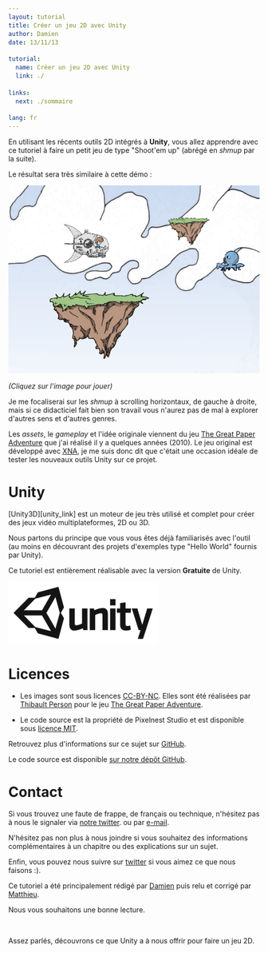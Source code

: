 ```yaml
---
layout: tutorial
title: Créer un jeu 2D avec Unity
author: Damien
date: 13/11/13

tutorial:
  name: Créer un jeu 2D avec Unity
  link: ./

links:
  next: ./sommaire

lang: fr
---
```


En utilisant les récents outils 2D intégrés à **Unity**, vous allez apprendre avec ce tutoriel à faire un petit jeu de type "Shoot'em up" (abrégé en _shmup_ par la suite).

Le résultat sera très similaire à cette démo :

[ ![Résultat en démo][result] ][demo_link]

_(Cliquez sur l'image pour jouer)_

Je me focaliserai sur les _shmup_ à scrolling horizontaux, de gauche à droite, mais si ce didacticiel fait bien son travail vous n'aurez pas de mal à explorer d'autres sens et d'autres genres.

Les _assets_, le _gameplay_ et l'idée originale viennent du jeu [The Great Paper Adventure][tgpa_link] que j'ai réalisé il y a quelques années (2010). Le jeu original est développé avec [XNA][xna_link], je me suis donc dit que c'était une occasion idéale de tester les nouveaux outils Unity sur ce projet.

# Unity

[Unity3D][unity_link] est un moteur de jeu très utilisé et complet pour créer des jeux vidéo multiplateformes, 2D ou 3D.

Nous partons du principe que vous vous êtes déjà familiarisés avec l'outil (au moins en découvrant des projets d'exemples type "Hello World" fournis par Unity).

Ce tutoriel est entièrement réalisable avec la version **Gratuite** de Unity.

[ ![Unity][unity_logo_url] ][unity_download_link]

# Licences

- Les images sont sous licences [CC-BY-NC][cc_licence_link]. Elles sont été réalisées par [Thibault Person][tp_twitter_link] pour le jeu [The Great Paper Adventure][tgpa_link].

- Le code source est la propriété de Pixelnest Studio et est disponible sous [licence MIT][mit_licence_link].

Retrouvez plus d'informations sur ce sujet sur [GitHub][github_licence_link].

Le code source est disponible [sur notre dépôt GitHub][github_repo_link].

# Contact

Si vous trouvez une faute de frappe, de français ou technique, n'hésitez pas à nous le signaler via [notre twitter][pxn_twitter_link]. ou par [e-mail][pxn_mailto].

N'hésitez pas non plus à nous joindre si vous souhaitez des informations complémentaires à un chapitre ou des explications sur un sujet.

Enfin, vous pouvez nous suivre sur [twitter][pxn_twitter_link] si vous aimez ce que nous faisons :).

Ce tutoriel a été principalement rédigé par [Damien][dam_twitter_link] puis relu et corrigé par [Matthieu][mog_twitter_link].

Nous vous souhaitons une bonne lecture.

<br />

Assez parlés, découvrons ce que Unity a à nous offrir pour faire un jeu 2D.

[unity_logo_url]: ../2d-game-unity/-img/unity.png
[result]: ../2d-game-unity/-img/result.png

[demo_link]: ../2d-game-unity/-demo/demo.html "Play the demo"

[pxn_mailto]: mailto:site@pixelnest.io "Pixelnest Mail"

[xna_link]: http://en.wikipedia.org/wiki/Microsoft_XNA "Microsoft XNA"
[tgpa_link]: http://www.thegreatpaperadventure.com "The Great Paper Adventure"
[tp_twitter_link]: http://twitter.com/mrlapinou "Thibault Person Twitter"
[pxn_twitter_link]: http://twitter.com/pixelnest "Pixelnest Studio Twitter"
[dam_twitter_link]: http://twitter.com/valryon "Damien Mayance Twitter"
[mog_twitter_link]: http://twitter.com/solarsailer "Matthieu Oger Twitter"
[unity_download_link]: http://unity3d.com/unity/download "Download Unity 4.3"
[cc_licence_link]: http://creativecommons.org/licenses/by-nc/2.0/fr/ "CC-BY-NC"
[mit_licence_link]: http://choosealicense.com/licenses/mit/ "MIT Licence"
[github_repo_link]: https://github.com/pixelnest/2d-game-unity-tutorial "Repository"
[github_licence_link]: https://github.com/pixelnest/2d-game-unity-tutorial/blob/master/LICENSE.md "Repository licence"
